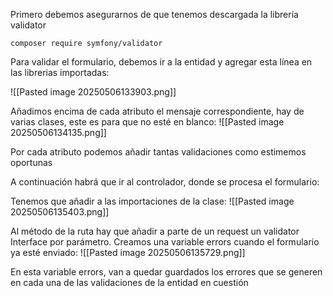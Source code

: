 
Primero debemos asegurarnos de que tenemos descargada la librería validator

`composer require symfony/validator`

Para validar el formulario, debemos ir a la entidad y agregar esta línea en las librerias importadas:

![[Pasted image 20250506133903.png]]

Añadimos encima de cada atributo el mensaje correspondiente, hay de varias clases, este es para que no esté en blanco:
![[Pasted image 20250506134135.png]]

Por cada atributo podemos añadir tantas validaciones como estimemos oportunas

A continuación habrá que ir al controlador, donde se procesa el formulario:

Tenemos que añadir a las importaciones de la clase:
![[Pasted image 20250506135403.png]]

Al método de la ruta hay que añadir a parte de un request un validator Interface por parámetro.
Creamos una variable errors cuando el formulario ya esté enviado:
![[Pasted image 20250506135729.png]]

En esta variable errors, van a quedar guardados los errores que se generen en cada una de las validaciones de la entidad en cuestión